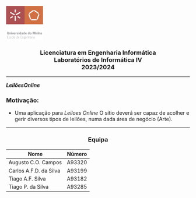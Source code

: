 <img src='uminho.png' width="20%"/>

<h3 align="center">Licenciatura em Engenharia Informática <br> Laboratórios de Informática IV <br> 2023/2024 </h3>

---


<i>**Leilões</i>**<i>**Online**</i>

### Motivação:
- Uma aplicação para <i>Leiloes Online</i>
	O sítio deverá ser capaz de acolher e gerir diversos tipos de leilões, numa
dada área de negócio (Arte). 

---
<h3 align="center">Equipa</h3>

<div align="center">


|          Nome          | Número |
|------------------------|--------|
| Augusto C.O. Campos    | A93320 |
| Carlos A.F.D. da Silva | A93199 |
| Tiago A.F. Silva       | A93182 |
| Tiago P. da Silva      | A93285 |


</div>

